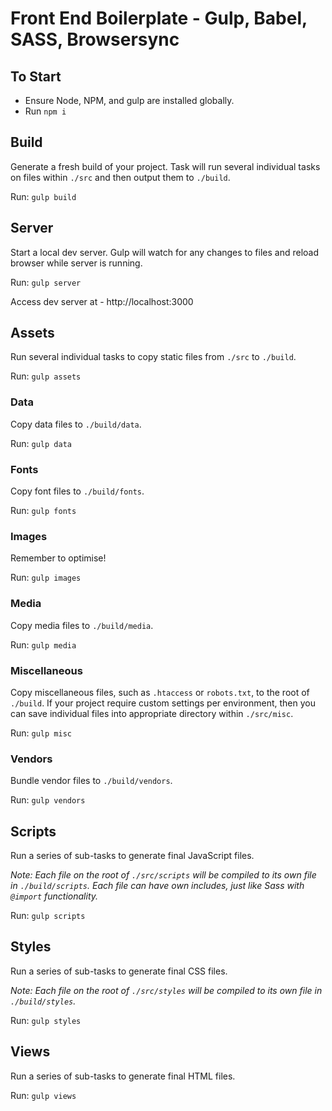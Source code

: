 # Front End Boilerplate - Gulp, Babel, SASS, Browsersync

## To Start

* Ensure Node, NPM, and gulp are installed globally.
* Run `npm i`

## Build

Generate a fresh build of your project. Task will run several individual tasks on files within `./src` and then output them to `./build`.

Run: `gulp build`

## Server

Start a local dev server. Gulp will watch for any changes to files and reload browser while server is running.

Run: `gulp server`

Access dev server at - http://localhost:3000

## Assets

Run several individual tasks to copy static files from `./src` to `./build`.

Run: `gulp assets`

### Data

Copy data files to `./build/data`.

Run: `gulp data`

### Fonts

Copy font files to `./build/fonts`.

Run: `gulp fonts`

### Images

Remember to optimise!

Run: `gulp images`

### Media

Copy media files to `./build/media`.

Run: `gulp media`

### Miscellaneous

Copy miscellaneous files, such as `.htaccess` or `robots.txt`, to the root of `./build`. If your project require custom settings per environment, then you can save individual files into appropriate directory within `./src/misc`.

Run: `gulp misc`

### Vendors

Bundle vendor files to `./build/vendors`. 

Run: `gulp vendors`

## Scripts

Run a series of sub-tasks to generate final JavaScript files. 

*Note: Each file on the root of `./src/scripts` will be compiled to its own file in `./build/scripts`. Each file can have own includes, just like Sass with `@import` functionality.*

Run: `gulp scripts`

## Styles

Run a series of sub-tasks to generate final CSS files.

*Note: Each file on the root of `./src/styles` will be compiled to its own file in `./build/styles`.*

Run: `gulp styles`

## Views

Run a series of sub-tasks to generate final HTML files.

Run: `gulp views`


